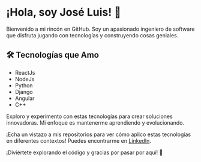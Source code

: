 # ¡Hola, soy José Luis! 👋

Bienvenido a mi rincón en GitHub. Soy un apasionado ingeniero de software que disfruta jugando con tecnologías y construyendo cosas geniales.

## 🛠️ Tecnologías que Amo

- ReactJs
- NodeJs
- Python
- Django
- Angular
- C++

Exploro y experimento con estas tecnologías para crear soluciones innovadoras. Mi enfoque es mantenerme aprendiendo y evolucionando.

¡Echa un vistazo a mis repositorios para ver cómo aplico estas tecnologías en diferentes contextos! Puedes encontrarme en [LinkedIn](https://www.linkedin.com/in/joseluam/).

¡Diviértete explorando el código y gracias por pasar por aquí! 🚀
